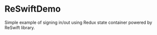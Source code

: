 # ReSwiftDemo
Simple example of signing in/out using Redux state container powered by ReSwift library.